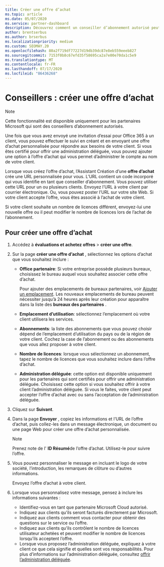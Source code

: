 ```yaml
---
title: Créer une offre d’achat
ms.topic: article
ms.date: 05/07/2020
ms.service: partner-dashboard
description: Découvrez comment un conseiller d’abonnement autorisé peut utiliser l’espace partenaires pour créer une offre d’achat et une URL personnalisée à inclure dans les invitations à la version d’évaluation d’Office 365.
author: brentserbus
ms.author: brserbus
ms.localizationpriority: medium
ms.custom: SEOMAY.20
ms.openlocfilehash: 80a2f719df77227d19db39dc87e8eb559eeeb827
ms.sourcegitcommit: 7153f0b8c67efd35f58695ca2a7e00e70da1c5e9
ms.translationtype: MT
ms.contentlocale: fr-FR
ms.lasthandoff: 07/17/2020
ms.locfileid: "86436268"
---
```

# <a name="advisors-create-a-purchase-offer"></a>Conseillers : créer une offre d’achat

> [!NOTE]
> Cette fonctionnalité est disponible uniquement pour les partenaires Microsoft qui sont des conseillers d’abonnement autorisés.

Une fois que vous avez envoyé une invitation d’essai pour Office 365 à un client, vous pouvez effectuer le suivi en créant et en envoyant une offre d’achat personnalisée pour répondre aux besoins de votre client. Si vous êtes certifié pour offrir une administration déléguée, vous pouvez ajouter une option à l’offre d’achat qui vous permet d’administrer le compte au nom de votre client.

Lorsque vous créez l’offre d’achat, l’Assistant Création d’une **offre d’achat** crée une URL personnalisée pour vous. L’URL contient un code incorporé qui vous identifie en tant que conseiller d’abonnement. Vous pouvez utiliser cette URL pour un ou plusieurs clients. Envoyez l’URL à votre client par courrier électronique. Ou, vous pouvez poster l’URL sur votre site Web. Si votre client accepte l’offre, vous êtes associé à l’achat de votre client.

Si votre client souhaite un nombre de licences différent, envoyez-lui une nouvelle offre ou il peut modifier le nombre de licences lors de l’achat de l’abonnement.

## <a name="to-create-a-purchase-offer"></a>Pour créer une offre d’achat

1. Accédez à **évaluations et achetez offres**  >  **créer une offre**.

2. Sur la page **créer une offre d’achat** , sélectionnez les options d’achat que vous souhaitez inclure :

    - **Office partenaire**: Si votre entreprise possède plusieurs bureaux, choisissez le bureau auquel vous souhaitez associer cette offre d’achat.

        Pour ajouter des emplacements de bureaux partenaires, voir [Ajouter un emplacement](manage-locations.md). Les nouveaux emplacements de bureau peuvent nécessiter jusqu’à 24 heures après leur création pour apparaître dans la liste des **bureaux des partenaires** .

    - **Emplacement d’utilisation**: sélectionnez l’emplacement où votre client utilisera les services.
    - **Abonnements**: la liste des abonnements que vous pouvez choisir dépend de l’emplacement d’utilisation du pays ou de la région de votre client. Cochez la case de l’abonnement ou des abonnements que vous allez proposer à votre client.
    - **Nombre de licences**: lorsque vous sélectionnez un abonnement, tapez le nombre de licences que vous souhaitez inclure dans l’offre d’achat.
    - **Administration déléguée**: cette option est disponible uniquement pour les partenaires qui sont certifiés pour offrir une administration déléguée. Choisissez cette option si vous souhaitez offrir à votre client l’administration déléguée. Si vous le faites, votre client peut accepter l’offre d’achat avec ou sans l’acceptation de l’administration déléguée.

3. Cliquez sur **Suivant**.

4. Dans la page **Envoyer** , copiez les informations et l’URL de l’offre d’achat, puis collez-les dans un message électronique, un document ou une page Web pour créer une offre d’achat personnalisée.

    > [!NOTE]
    > Prenez note de l' **ID Résumé**de l’offre d’achat. Utilisez-le pour suivre l’offre.

5. Vous pouvez personnaliser le message en incluant le logo de votre société, l’introduction, les remarques de clôture ou d’autres informations.

    Envoyez l’offre d’achat à votre client.

6. Lorsque vous personnalisez votre message, pensez à inclure les informations suivantes :

    - Identifiez-vous en tant que partenaire Microsoft Cloud autorisé.
    - Indiquez aux clients qu’ils seront facturés directement par Microsoft.
    - Indiquez aux clients comment vous contacter pour obtenir des questions sur le service ou l’offre.
    - Indiquez aux clients qu’ils contrôlent le nombre de licences utilisateur achetées et peuvent modifier le nombre de licences lorsqu’ils acceptent l’offre.
    - Lorsque vous proposez l’administration déléguée, expliquez à votre client ce que cela signifie et quelles sont vos responsabilités. Pour plus d’informations sur l’administration déléguée, consultez [offrir l’administration déléguée](customers-revoke-admin-privileges.md).
